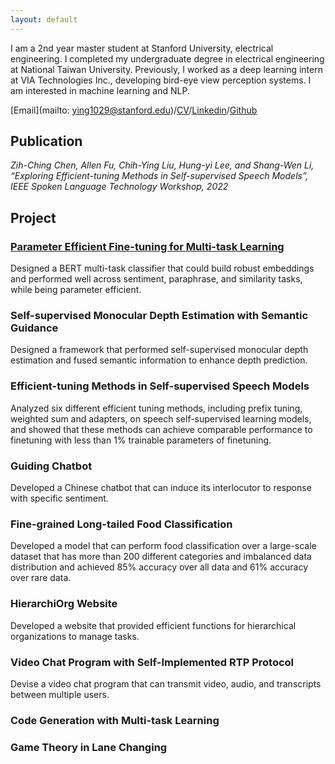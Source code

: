 ```yaml
---
layout: default
---
```


I am a 2nd year master student at Stanford University, electrical engineering.  I completed my undergraduate degree in electrical engineering at National Taiwan University.  Previously, I worked as a deep learning intern at VIA Technologies Inc., developing bird-eye view perception systems. I am interested in machine learning and NLP.

[Email](mailto: ying1029@stanford.edu)/[CV](assets/resume-chihyingliu.pdf)/[Linkedin](https://www.linkedin.com/in/chih-ying-liu-b7191922b/)/[Github](https://github.com/cyingliu)


## Publication

_Zih-Ching Chen, Allen Fu, Chih-Ying Liu, Hung-yi Lee, and Shang-Wen Li, “Exploring Efficient-tuning Methods in Self-supervised Speech Models”, IEEE Spoken Language Technology Workshop, 2022_

## Project

### [Parameter Efficient Fine-tuning for Multi-task Learning](https://github.com/cyingliu/CS224n-Efficient-MT-BERT)
Designed a BERT multi-task classifier that could build robust embeddings and performed well across sentiment, paraphrase, and similarity tasks, while being parameter efficient. 

###  Self-supervised Monocular Depth Estimation with Semantic Guidance
Designed a framework that performed self-supervised monocular depth estimation and fused semantic information to enhance depth prediction. 

### Efficient-tuning Methods in Self-supervised Speech Models
Analyzed six different efficient tuning methods, including prefix tuning, weighted sum and adapters, on speech self-supervised learning models, and showed that these methods can achieve comparable performance to finetuning with less than 1% trainable parameters of finetuning. 

### Guiding Chatbot
Developed a Chinese chatbot that can induce its interlocutor to response with specific sentiment.

### Fine-grained Long-tailed Food Classification
Developed a model that can perform food classification over a large-scale dataset that has more than 200 different categories and imbalanced data distribution and achieved 85% accuracy over all data and 61% accuracy over rare data. 

### HierarchiOrg Website 
Developed a website that provided efficient functions for hierarchical organizations to manage tasks.

### Video Chat Program with Self-Implemented RTP Protocol 
Devise a video chat program that can transmit video, audio, and transcripts between multiple users. 

### Code Generation with Multi-task Learning

### Game Theory in Lane Changing 
